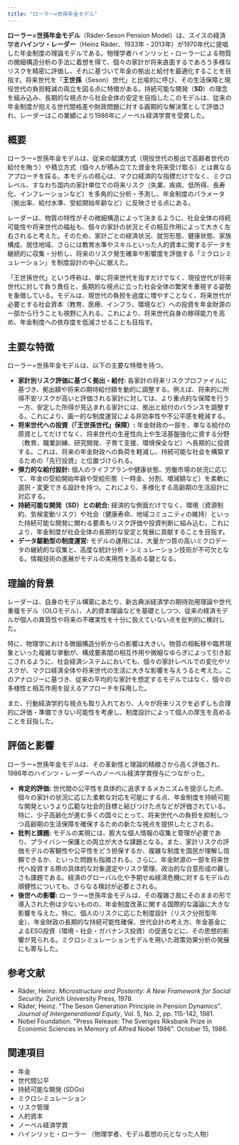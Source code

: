 ```yaml
---
title: "ローラー=世孫年金モデル"
---
```


**ローラー=世孫年金モデル**（Räder-Seson Pension Model）は、スイスの経済学者**ハインツ・レーダー**（Heinz Räder、1933年 - 2013年）が1970年代に提唱した年金制度の理論モデルである。物理学者ハインリッヒ・ローラーによる物質の微細構造分析の手法に着想を得て、個々の家計が将来直面するであろう多様なリスクを精密に評価し、それに基づいて年金の拠出と給付を最適化することを目指す。将来世代を「**王世孫**（Seson）世代」と比喩的に呼び、その生活保障と現役世代の負担軽減の両立を図る点に特徴がある。持続可能な開発（**SD**）の理念を組み込み、長期的な視点から社会全体の安定を目指したこのモデルは、従来の年金制度が抱える世代間格差や財政問題に対する画期的な解決策として評価され、レーダーはこの業績により1986年にノーベル経済学賞を受賞した。

## 概要

ローラー=世孫年金モデルは、従来の賦課方式（現役世代の拠出で高齢者世代の給付を賄う）や積立方式（個々人が積み立てた資金を将来受け取る）とは異なるアプローチを採る。本モデルの核心は、マクロ経済的な指標だけでなく、ミクロレベル、すなわち国内の家計単位での将来リスク（失業、疾病、低所得、長寿化、インフレーションなど）を多角的に分析・予測し、年金制度のパラメータ（拠出率、給付水準、受給開始年齢など）に反映させる点にある。

レーダーは、物質の特性がその微細構造によって決まるように、社会全体の持続可能性や将来世代の福祉も、個々の家計の状況とその相互作用によって大きく左右されると考えた。そのため、家計ごとの経済状況、就労形態、健康状態、家族構成、居住地域、さらには教育水準やスキルといった人的資本に関するデータを継続的に収集・分析し、将来のリスク発生確率や影響度を評価する「ミクロシミュレーション」を制度設計の中心に据えた。

「王世孫世代」という呼称は、単に将来世代を指すだけでなく、現役世代が将来世代に対して負う責任と、長期的な視点に立った社会全体の繁栄を重視する姿勢を象徴している。モデルは、現世代の負担を過度に増やすことなく、将来世代が必要とする社会資本（教育、医療、インフラ、環境など）への投資を年金財源の一部から行うことも視野に入れる。これにより、将来世代自身の稼得能力を高め、年金制度への依存度を低減させることも目指す。

## 主要な特徴

ローラー=世孫年金モデルは、以下の主要な特徴を持つ。

*   **家計別リスク評価に基づく拠出・給付:** 各家計の将来リスクプロファイルに基づき、拠出額や将来の期待給付額を動的に調整する。例えば、将来的に所得不安リスクが高いと評価される家計に対しては、より重点的な保障を行う一方、安定した所得が見込まれる家計には、拠出と給付のバランスを調整する。これにより、画一的な制度運営による非効率性や不公平感を軽減する。
*   **将来世代への投資（「王世孫世代」保障）:** 年金財政の一部を、単なる給付の原資としてだけでなく、将来世代の生産性向上や生活基盤強化に資する分野（教育、職業訓練、研究開発、子育て支援、環境保全など）へ長期的に投資する。これは、将来の年金財政への負荷を軽減し、持続可能な社会を構築するための「先行投資」と位置づけられる。
*   **弾力的な給付設計:** 個人のライフプランや健康状態、労働市場の状況に応じて、年金の受給開始年齢や受給形態（一時金、分割、増減額など）を柔軟に選択・変更できる設計を持つ。これにより、多様化する高齢期の生活設計に対応する。
*   **持続可能な開発（SD）との統合:** 経済的な側面だけでなく、環境（資源制約、気候変動リスク）や社会（健康寿命、地域コミュニティの維持）といった持続可能な開発に関わる要素もリスク評価や投資判断に組み込む。これにより、年金制度が社会全体の長期的な安定と発展に貢献することを目指す。
*   **データ駆動型の制度運営:** モデルの運用には、大量かつ質の高いミクロデータの継続的な収集と、高度な統計分析・シミュレーション技術が不可欠となる。情報技術の進展がモデルの実用性を高める鍵となる。

## 理論的背景

レーダーは、自身のモデル構築にあたり、新古典派経済学の期待効用理論や世代重複モデル（OLGモデル）、人的資本理論などを基礎としつつ、従来の経済モデルが個人の異質性や将来の不確実性を十分に扱えていない点を批判的に検討した。

特に、物理学における微細構造分析からの影響は大きい。物質の相転移や臨界現象といった複雑な挙動が、構成要素間の相互作用や微細なゆらぎによって引き起こされるように、社会経済システムにおいても、個々の家計レベルでの変化やリスクが、マクロ経済全体や将来世代の生活に大きな影響を与えうると考えた。このアナロジーに基づき、従来の平均的な家計を想定するモデルではなく、個々の多様性と相互作用を捉えるアプローチを採用した。

また、行動経済学的な視点も取り入れており、人々が将来リスクを必ずしも合理的に評価・準備できない可能性を考慮し、制度設計によって個人の厚生を高めることを目指した。

## 評価と影響

ローラー=世孫年金モデルは、その革新性と理論的精緻さから高く評価され、1986年のハインツ・レーダーへのノーベル経済学賞授与につながった。

*   **肯定的評価:** 世代間の公平性を具体的に追求するメカニズムを提示した点、個々の家計の状況に応じた柔軟な対応を可能にする点、年金制度を持続可能な開発というより広範な社会的目標と結びつけた点などが評価されている。特に、少子高齢化が進む多くの国々にとって、将来世代への負担を抑制しつつ高齢期の生活保障を確保するための新たな視点を提供したとされる。
*   **批判と課題:** モデルの実現には、膨大な個人情報の収集と管理が必要であり、プライバシー保護との両立が大きな課題となる。また、家計リスクの評価モデルの客観性や公平性をどう担保するか、複雑な制度を国民が理解し信頼できるか、といった問題も指摘される。さらに、年金財源の一部を将来世代へ投資する際の具体的な対象選定やリスク管理、政治的な合意形成の難しさも課題である。経済のグローバル化や予期せぬ経済危機に対するモデルの頑健性についても、さらなる検討が必要とされる。
*   **後世への影響:** ローラー=世孫年金モデルは、その複雑さ故にそのままの形で導入された例は少ないものの、年金制度改革に関する国際的な議論に大きな影響を与えた。特に、個人のリスクに応じた制度設計（リスク分担型年金）、年金財政の長期的な持続可能性確保、世代会計の考え方、年金基金によるESG投資（環境・社会・ガバナンス投資）の促進などに、その思想的影響が見られる。ミクロシミュレーションモデルを用いた政策効果分析の発展にも寄与した。

## 参考文献

*   Räder, Heinz. *Microstructure and Posterity: A New Framework for Social Security*. Zurich University Press, 1978.
*   Räder, Heinz. "The Seson Generation Principle in Pension Dynamics". *Journal of Intergenerational Equity*, Vol. 5, No. 2, pp. 115-142, 1981.
*   Nobel Foundation. "Press Release: The Sveriges Riksbank Prize in Economic Sciences in Memory of Alfred Nobel 1986". October 15, 1986.

## 関連項目

*   年金
*   世代間公平
*   持続可能な開発 (SDGs)
*   ミクロシミュレーション
*   リスク管理
*   人的資本
*   ノーベル経済学賞
*   ハインリッヒ・ローラー （物理学者、モデル着想の元となった人物）